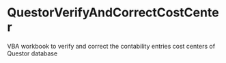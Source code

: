 # QuestorVerifyAndCorrectCostCenter
VBA workbook to verify and correct the contability entries cost centers of Questor database
